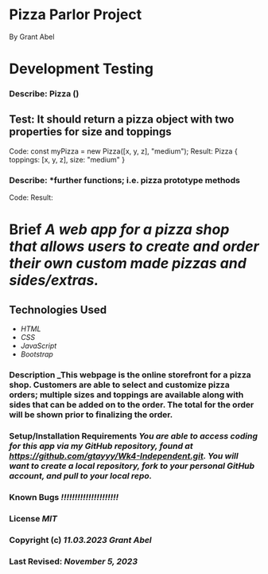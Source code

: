 # Pizza Parlor Project
By Grant Abel

# Development Testing 

### Describe: Pizza ()

## Test: It should return a pizza object with two properties for size and toppings
Code: const myPizza = new Pizza([x, y, z], "medium");
Result: Pizza { toppings: [x, y, z], size: "medium" }



### Describe: *further functions; i.e. pizza prototype methods
Code:
Result:




# Brief _A web app for a pizza shop that allows users to create and order their own custom made pizzas and sides/extras._

## Technologies Used

* _HTML_
* _CSS_
* _JavaScript_
* _Bootstrap_

### Description _This webpage is the online storefront for a pizza shop. Customers are able to select and customize pizza orders; multiple sizes and toppings are available along with sides that can be added on to the order. The total for the order will be shown prior to finalizing the order.

### Setup/Installation Requirements _You are able to access coding for this app via my GitHub repository, found at https://github.com/gtayyy/Wk4-Independent.git. You will want to create a local repository, fork to your personal GitHub account, and pull to your local repo._

### Known Bugs _!!!!!!!!!!!!!!!!!!!!!_

### License _MIT_

### Copyright (c) _11.03.2023_ _Grant Abel_

### Last Revised: _November 5, 2023_